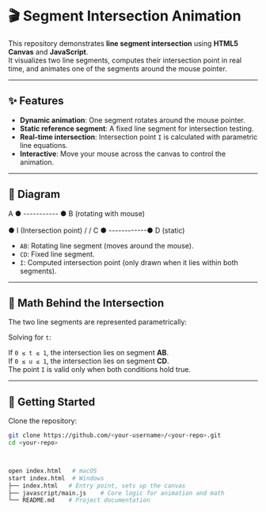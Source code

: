 # 🎬 Segment Intersection Animation

This repository demonstrates **line segment intersection** using **HTML5 Canvas** and **JavaScript**.  
It visualizes two line segments, computes their intersection point in real time, and animates one of the segments around the mouse pointer.

---

## ✨ Features
- **Dynamic animation**: One segment rotates around the mouse pointer.
- **Static reference segment**: A fixed line segment for intersection testing.
- **Real-time intersection**: Intersection point `I` is calculated with parametric line equations.
- **Interactive**: Move your mouse across the canvas to control the animation.

---

## 📐 Diagram
  A ● ----------- ● B     (rotating with mouse)
                  \
                   \
                    ● I (Intersection point)
                   /
                  /
 C ● ------------● D     (static)



- `AB`: Rotating line segment (moves around the mouse).  
- `CD`: Fixed line segment.  
- `I`: Computed intersection point (only drawn when it lies within both segments).  

---

## 🧮 Math Behind the Intersection

The two line segments are represented parametrically:


Solving for `t`:


If `0 ≤ t ≤ 1`, the intersection lies on segment **AB**.  
If `0 ≤ u ≤ 1`, the intersection lies on segment **CD**.  
The point `I` is valid only when both conditions hold true.

---

## 🚀 Getting Started

Clone the repository:

```bash
git clone https://github.com/<your-username>/<your-repo>.git
cd <your-repo>



open index.html   # macOS
start index.html  # Windows
├── index.html   # Entry point, sets up the canvas
├── javascript/main.js    # Core logic for animation and math
└── README.md    # Project documentation


